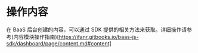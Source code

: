 # 操作内容

在 BaaS 后台创建的内容，可以通过 SDK 提供的相关方法来获取。详细操作请参考(内容模块操作指南)[https://ifanr.gitbooks.io/baas-js-sdk/dashboard/page/content.md#content]